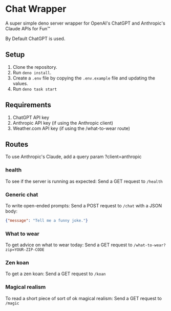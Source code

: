 # Chat Wrapper
A super simple deno server wrapper for OpenAI's ChatGPT and Anthropic's Claude APIs for Fun™

By Default ChatGPT is used.

## Setup
1. Clone the repository.
2. Run `deno install`.
3. Create a `.env` file by copying the `.env.example` file and updating the values.
4. Run `deno task start`

## Requirements
1. ChatGPT API key
1. Anthropic API key (if using the Anthropic client)
2. Weather.com API key (if using the /what-to-wear route)

## Routes
To use Anthropic's Claude, add a query param ?client=anthropic

### health
To see if the server is running as expected:
Send a GET request to `/health`

### Generic chat
To write open-ended prompts:
Send a POST request to `/chat` with a JSON body:
```json
{"message": "Tell me a funny joke."}
```

### What to wear
To get advice on what to wear today:
Send a GET request to `/what-to-wear?zip=YOUR-ZIP-CODE`

### Zen koan
To get a zen koan:
Send a GET request to `/koan`

### Magical realism
To read a short piece of sort of ok magical realism:
Send a GET request to `/magic`
